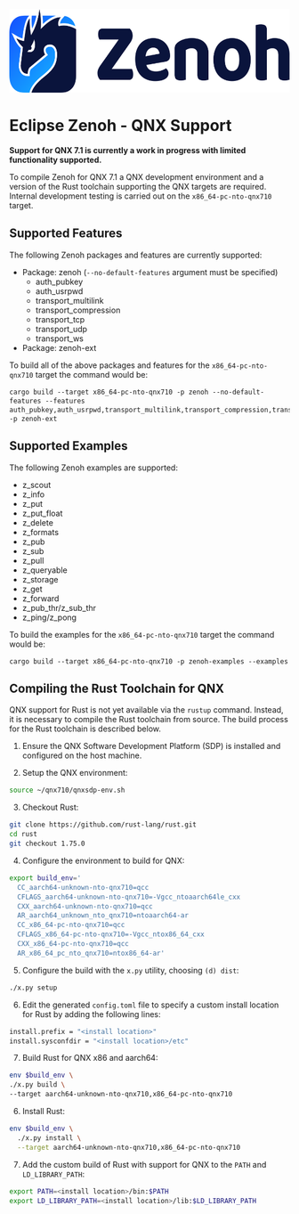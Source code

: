 <img src="https://raw.githubusercontent.com/eclipse-zenoh/zenoh/master/zenoh-dragon.png" height="150">

# Eclipse Zenoh - QNX Support

**Support for QNX 7.1 is currently a work in progress with limited functionality supported.**

To compile Zenoh for QNX 7.1 a QNX development environment and a version of the Rust toolchain supporting the QNX targets are required. Internal development testing is carried out on the `x86_64-pc-nto-qnx710` target.

## Supported Features

The following Zenoh packages and features are currently supported:

* Package: zenoh (`--no-default-features` argument must be specified)
  * auth_pubkey
  * auth_usrpwd
  * transport_multilink
  * transport_compression
  * transport_tcp
  * transport_udp
  * transport_ws
* Package: zenoh-ext

To build all of the above packages and features for the `x86_64-pc-nto-qnx710` target the command would be:

```
cargo build --target x86_64-pc-nto-qnx710 -p zenoh --no-default-features --features auth_pubkey,auth_usrpwd,transport_multilink,transport_compression,transport_tcp,transport_udp,transport_ws -p zenoh-ext
```

## Supported Examples

The following Zenoh examples are supported:

* z_scout
* z_info
* z_put
* z_put_float
* z_delete
* z_formats
* z_pub
* z_sub
* z_pull
* z_queryable
* z_storage
* z_get
* z_forward
* z_pub_thr/z_sub_thr
* z_ping/z_pong

To build the examples for the `x86_64-pc-nto-qnx710` target the command would be:

```
cargo build --target x86_64-pc-nto-qnx710 -p zenoh-examples --examples
```

## Compiling the Rust Toolchain for QNX

QNX support for Rust is not yet available via the `rustup` command. Instead, it is necessary to compile the Rust toolchain from source. The build process for the Rust toolchain is described below.

1. Ensure the QNX Software Development Platform (SDP) is installed and configured on the host machine.

2. Setup the QNX environment:
    
```bash
source ~/qnx710/qnxsdp-env.sh
```
    
3. Checkout Rust:
        
```bash
git clone https://github.com/rust-lang/rust.git
cd rust
git checkout 1.75.0
```
        
4. Configure the environment to build for QNX:
        
```bash
export build_env='
  CC_aarch64-unknown-nto-qnx710=qcc
  CFLAGS_aarch64-unknown-nto-qnx710=-Vgcc_ntoaarch64le_cxx
  CXX_aarch64-unknown-nto-qnx710=qcc
  AR_aarch64_unknown_nto_qnx710=ntoaarch64-ar
  CC_x86_64-pc-nto-qnx710=qcc
  CFLAGS_x86_64-pc-nto-qnx710=-Vgcc_ntox86_64_cxx
  CXX_x86_64-pc-nto-qnx710=qcc
  AR_x86_64_pc_nto_qnx710=ntox86_64-ar'
 ```
        
5. Configure the build with the `x.py` utility, choosing `(d) dist`:
        
```bash
./x.py setup
```
        
6. Edit the generated `config.toml` file to specify a custom install location for Rust by adding the following lines:
        
```bash
install.prefix = "<install location>"
install.sysconfdir = "<install location>/etc"
```
        
7. Build Rust for QNX x86 and aarch64:
        
```bash
env $build_env \
./x.py build \
--target aarch64-unknown-nto-qnx710,x86_64-pc-nto-qnx710
```
        
       
6. Install Rust:
        
```bash
env $build_env \
  ./x.py install \
  --target aarch64-unknown-nto-qnx710,x86_64-pc-nto-qnx710
```
        
7. Add the custom build of Rust with support for QNX to the `PATH` and `LD_LIBRARY_PATH`:
    
```bash
export PATH=<install location>/bin:$PATH
export LD_LIBRARY_PATH=<install location>/lib:$LD_LIBRARY_PATH
```

